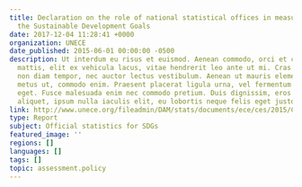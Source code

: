 ```yaml
---
title: Declaration on the role of national statistical offices in measuring and monitoring
  the Sustainable Development Goals
date: 2017-12-04 11:28:41 +0000
organization: UNECE
date_published: 2015-06-01 00:00:00 -0500
description: Ut interdum eu risus et euismod. Aenean commodo, orci et consectetur
  mattis, elit ex vehicula lacus, vitae hendrerit leo ante ut mi. Cras accumsan nisl
  non diam tempor, nec auctor lectus vestibulum. Aenean ut mauris elementum, ullamcorper
  metus ut, commodo enim. Praesent placerat ligula urna, vel fermentum velit condimentum
  eget. Fusce malesuada enim nec commodo pretium. Duis dignissim, eros vel maximus
  aliquet, ipsum nulla iaculis elit, eu lobortis neque felis eget justo.
link: http://www.unece.org/fileadmin/DAM/stats/documents/ece/ces/2015/CES_89_Add.1-E.pdf
type: Report
subject: Official statistics for SDGs
featured_image: ''
regions: []
languages: []
tags: []
topic: assessment.policy
---
```

